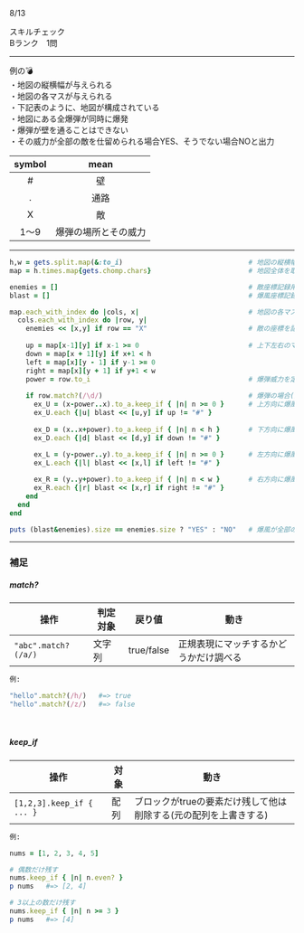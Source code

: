 8/13
  
スキルチェック  
Bランク　1問  
  
-------------------------------------------
例の💣  
・地図の縦横幅が与えられる  
・地図の各マスが与えられる  
・下記表のように、地図が構成されている  
・地図にある全爆弾が同時に爆発  
・爆弾が壁を通ることはできない  
・その威力が全部の敵を仕留められる場合YES、そうでない場合NOと出力  
  
| symbol | mean |
|:-----------:|:------------:|
| # | 壁 |
| . | 通路 |
| X | 敵 |
| 1〜9 | 爆弾の場所とその威力 |
  
-------------------------------------------
  
```ruby
h,w = gets.split.map(&:to_i)                               # 地図の縦横幅を取得
map = h.times.map{gets.chomp.chars}                        # 地図全体を取得

enemies = []                                               # 敵座標記録用
blast = []                                                 # 爆風座標記録用

map.each_with_index do |cols, x|                           # 地図の各マスを確認していく
  cols.each_with_index do |row, y|
    enemies << [x,y] if row == "X"                         # 敵の座標を記録
   
    up = map[x-1][y] if x-1 >= 0                           # 上下左右のマスを定義
    down = map[x + 1][y] if x+1 < h
    left = map[x][y - 1] if y-1 >= 0
    right = map[x][y + 1] if y+1 < w
    power = row.to_i                                       # 爆弾威力を定義
   
    if row.match?(/\d/)                                    # 爆弾の場合(壁判定は最初の1マスのみ)
      ex_U = (x-power..x).to_a.keep_if { |n| n >= 0 }      # 上方向に爆風が届く座標を記録
      ex_U.each {|u| blast << [u,y] if up != "#" }
   
      ex_D = (x..x+power).to_a.keep_if { |n| n < h }       # 下方向に爆風が届く座標を記録
      ex_D.each {|d| blast << [d,y] if down != "#" }
   
      ex_L = (y-power..y).to_a.keep_if { |n| n >= 0 }      # 左方向に爆風が届く座標を記録
      ex_L.each {|l| blast << [x,l] if left != "#" }

      ex_R = (y..y+power).to_a.keep_if { |n| n < w }       # 右方向に爆風が届く座標を記録
      ex_R.each {|r| blast << [x,r] if right != "#" }
    end
  end
end

puts (blast&enemies).size == enemies.size ? "YES" : "NO"   # 爆風が全部の敵届く場合YES、そうでない場合NOと出力
```

***

### 補足  

##### match?  

| 操作                   | 判定対象 | 戻り値     | 動き                                        |
|------------------------|----------|------------|---------------------------------------------|
| `"abc".match?(/a/)`    | 文字列   | true/false | 正規表現にマッチするかどうかだけ調べる       |

```ruby
例:

"hello".match?(/h/)   #=> true
"hello".match?(/z/)   #=> false
```

<br>
  
##### keep_if  

| 操作                         | 対象     | 動き                                        |
|------------------------------|----------|---------------------------------------------|
| `[1,2,3].keep_if { ... }`    | 配列     | ブロックがtrueの要素だけ残して他は削除する(元の配列を上書きする)  |
```ruby
例:

nums = [1, 2, 3, 4, 5]

# 偶数だけ残す
nums.keep_if { |n| n.even? }
p nums   #=> [2, 4]

# 3以上の数だけ残す
nums.keep_if { |n| n >= 3 }
p nums   #=> [4]
```
